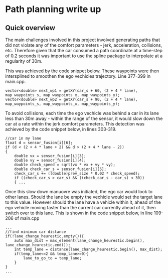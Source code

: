 # Path planning write up
## Quick overview
The main challenges involved in this project involved generating paths
that did not violate any of the comfort parameters - jerk, acceleration, collisions, etc.
Therefore given that the car consumed a path coordinate at a time-step of 0.2 seconds it was important to
use the spline package to interpolate at a regularity of 30m. 

This was achieved by the code snippet below. These waypoints were then intersplined to smoothen the ego vechicles trajectory. Line 377-399 in 
main.cpp. 
```vector<double> next_wp0 = getXY(car_s + 30, (2 + 4 * lane), map_waypoints_s, map_waypoints_x, map_waypoints_y);
vector<double> next_wp1 = getXY(car_s + 60, (2 + 4 * lane), map_waypoints_s, map_waypoints_x, map_waypoints_y);
vector<double> next_wp2 = getXY(car_s + 90, (2 + 4 * lane), map_waypoints_s, map_waypoints_x, map_waypoints_y);
``` 

To avoid collisions, each time the ego vechicle was behind a car in its lane less than 30m away - within the range of the sensor, it would slow 
down the car at a rate within the jerk comfort parameters.  This detection was achieved by the code snippet below, in lines 303-319.
```
//car in my lane
float d = sensor_fusion[i][6];
if (d < (2 + 4 * lane + 2) && d > (2 + 4 * lane - 2))
{
	double vx = sensor_fusion[i][3];
	double vy = sensor_fusion[i][4];
	double check_speed = sqrt(vx * vx + vy * vy);
	double check_car_s = sensor_fusion[i][5];
	check_car_s += ((double)prev_size * 0.02 * check_speed);
	if ((check_car_s > car_s) && ((check_car_s - car_s) < 30))
	{ ...
```

Once this slow down manuovre was initiated, the ego car would look to other lanes. Should the lane be empty the vechicle would 
set the target lane to this value. However should the lane have a vehicle within it, ahead of the ego vehicle moving faster than the current
car currently ahead of it, then switch over to this lane. This is shown in the code snippet below, in line 109-206 of main.cpp


```
...
//find minimum car distance
if(!lane_change_heurestic.empty()){
	auto max_dist = max_element(lane_change_heurestic.begin(), lane_change_heurestic.end());
	int temp_lane = distance(lane_change_heurestic.begin(), max_dist);
	if(temp_lane<=2 && temp_lane>=0){
		lane_to_go_to = temp_lane;
	}
}
...
```


